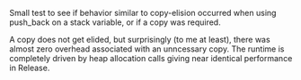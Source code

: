 Small test to see if behavior similar to copy-elision occurred when using push_back on a stack variable, or if a copy was required.

A copy does not get elided, but surprisingly (to me at least), there was almost zero overhead associated with an unncessary copy. The runtime is completely driven by heap allocation calls giving near identical performance in Release.


